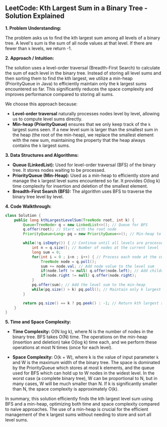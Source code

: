 ## LeetCode: Kth Largest Sum in a Binary Tree - Solution Explained

**1. Problem Understanding:**

The problem asks us to find the kth largest sum among all levels of a binary tree.  A level's sum is the sum of all node values at that level.  If there are fewer than `k` levels, we return -1.

**2. Approach / Intuition:**

The solution uses a level-order traversal (Breadth-First Search) to calculate the sum of each level in the binary tree.  Instead of storing all level sums and then sorting them to find the kth largest, we utilize a min-heap (PriorityQueue in Java) to efficiently maintain only the k largest sums encountered so far. This significantly reduces the space complexity and improves performance compared to storing all sums.

We choose this approach because:

* **Level-order traversal** naturally processes nodes level by level, allowing us to compute level sums directly.
* **Min-heap (PriorityQueue)** ensures that we only keep track of the `k` largest sums seen.  If a new level sum is larger than the smallest sum in the heap (the root of the min-heap), we replace the smallest element with the new sum, maintaining the property that the heap always contains the `k` largest sums.


**3. Data Structures and Algorithms:**

* **Queue (LinkedList):** Used for level-order traversal (BFS) of the binary tree.  It stores nodes waiting to be processed.
* **PriorityQueue (Min-Heap):**  Used as a min-heap to efficiently store and manage the `k` largest level sums encountered so far.  It provides O(log k) time complexity for insertion and deletion of the smallest element.
* **Breadth-First Search (BFS):** The algorithm uses BFS to traverse the binary tree level by level.


**4. Code Walkthrough:**

```java
class Solution {
    public long kthLargestLevelSum(TreeNode root, int k) {
        Queue<TreeNode> q = new LinkedList<>(); // Queue for BFS
        q.offer(root); // Start with the root node
        PriorityQueue<Long> pq = new PriorityQueue<>(); // Min-heap to store k largest sums

        while(!q.isEmpty()) { // Continue until all levels are processed
            int n = q.size(); // Number of nodes at the current level
            long sum = 0; 
            for(int i = 0 ; i<n ; i++) { // Process each node at the current level
                TreeNode node = q.poll();
                sum += node.val; // Add node value to the level sum
                if(node.left != null) q.offer(node.left); // Add children to the queue
                if(node.right != null) q.offer(node.right);
            }
            pq.offer(sum); // Add the level sum to the min-heap
            while(pq.size() > k) pq.poll(); // Maintain only k largest sums in the heap
        }

        return pq.size() == k ? pq.peek() : -1; // Return kth largest sum or -1 if less than k levels
    }
}
```

**5. Time and Space Complexity:**

* **Time Complexity:** O(N log k), where N is the number of nodes in the binary tree.  BFS takes O(N) time.  The operations on the min-heap (insertion and deletion) take O(log k) time each, and we perform these operations at most N times (once for each level).

* **Space Complexity:** O(k + W), where k is the value of input parameter `k` and W is the maximum width of the binary tree.  The space is dominated by the PriorityQueue which stores at most k elements, and the queue used for BFS which can hold up to W nodes in the widest level.  In the worst case (a complete binary tree), W can be proportional to N, but in many cases, W will be much smaller than N.  If k is significantly smaller than N, the space complexity is approximately O(k).


In summary, this solution efficiently finds the kth largest level sum using BFS and a min-heap, optimizing both time and space complexity compared to naive approaches.  The use of a min-heap is crucial for the efficient management of the k largest sums without needing to store and sort all level sums.
